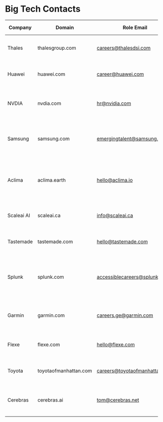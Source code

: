# Big Tech Contacts

| Company      | Domain       | Role Email                         | Department / Team       | Location       | Description                                      | Source URL                          | Last Verified |
|-------------|-------------|-----------------------------------|------------------------|----------------|-------------------------------------------------|------------------------------------|---------------|
| Thales      | thalesgroup.com  | careers@thalesdsi.com          | For Employment          | Global         | Global tech leader, defense, aerospace.       | https://www.thalesdsi.com/contact/ | 2025-10-18    |
| Huawei      | huawei.com  | career@huawei.com          | For Employment          | Global         | Chinese multinational technology company.       | https://career.huawei.com/reccampportal/portal5/contact-hr.html | 2025-10-18    |
| NVDIA      | nvdia.com  | hr@nvidia.com          | For Employment          | Global         | American manufacturer of graphics cards/AI accelerators.       | https://www.nvidia.com/docs/IO/82694/NVIDIA_SC09_JobPostings.pdf | 2025-10-18    |
| Samsung      | samsung.com  | emergingtalent@samsung.com          | For questions about applications          | Global         | South Korean multinational electronics and technology company.       | https://www.samsung.com/uk/aboutsamsung/careers/emerging-talent/ | 2025-10-18    |
| Aclima      | aclima.earth  | hello@aclima.io          | For questions about applications          | San Francisco, CA         | Aclima is a climate-tech company that focuses on mapping and analyzing air pollution.       | https://aclima.earth/contact-us | 2025-10-19    |
| Scaleai AI      | scaleai.ca  | info@scaleai.ca          | For questions about everything          | Montreal, QC H2S 3J9, CANADA         | American company specializing in AI.       | https://www.scaleai.ca/about-us/contact-us/ | 2025-10-20    |
| Tastemade      | tastemade.com  | hello@tastemade.com          | For questions about everything          | Global         | Destination for food lovers and home chefs alike.       | https://www.tastemade.com/contact | 2025-10-21    |
| Splunk      | splunk.com  | accessiblecareers@splunk.com          | For Employment          | Global         | A company that produces software for searching, tracking, and analyzing machine data.       | https://www.splunk.com/en_us/careers/how-we-hire.html | 2025-10-22    |
| Garmin      | garmin.com  | careers.ge@garmin.com          | For Employment          | Global         | It provides innovative GPS technology in various markets.       | https://www.garmin.com/en-IE/careers/ | 2025-10-23    |
| Flexe      | flexe.com  | hello@flexe.com          | For everythings          | Global         | Flexe offers flexible logistics warehousing.       | https://www.flexe.com/careers | 2025-10-24    |
| Toyota      | toyotaofmanhattan.com  | careers@toyotaofmanhattan.com           | For Employment          | Manhattan, US         | One of the world's largest automobile manufacturers.       | https://www.toyotaofmanhattan.com/join-our-team.htm | 2025-10-25    |
| Cerebras      | cerebras.ai  | tom@cerebras.net           | For Employment          | Global         | the go-to platform for fast and effortless AI training.       | https://coda.io/@cerebras-careers/cerebras-interviewing-guide/college-hiring-cerebras-7 | 2025-10-26    |
